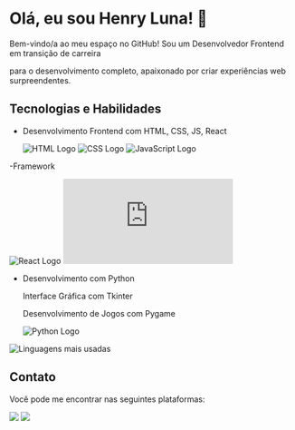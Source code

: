 # Olá, eu sou Henry Luna! 👋

Bem-vindo/a ao meu espaço no GitHub! Sou um Desenvolvedor Frontend em transição de carreira 

para o desenvolvimento completo, apaixonado por criar experiências web surpreendentes.

## Tecnologias e Habilidades

- Desenvolvimento Frontend com HTML, CSS, JS, React
  
  ![HTML Logo](https://img.icons8.com/color/48/000000/html-5.png) ![CSS Logo](https://img.icons8.com/color/48/000000/css3.png) ![JavaScript Logo](https://img.icons8.com/color/48/000000/javascript.png)

-Framework

   ![React Logo](https://img.icons8.com/ultraviolet/40/000000/react.png) ![next.js Logo](https://icons8.com/icon/yUdJlcKanVbh/next.js) 
   
- Desenvolvimento com Python
  
  Interface Gráfica com Tkinter
  
  Desenvolvimento de Jogos com Pygame

   ![Python Logo](https://img.icons8.com/color/48/000000/python.png)



![Linguagens mais usadas](https://github-readme-stats.vercel.app/api/top-langs/?username=hluna23&layout=compact&size_weight=0.6&count_weight=0.6&theme=dark)

## Contato

Você pode me encontrar nas seguintes plataformas:

<div> 
  <a href="https://www.linkedin.com/in/henry-luna-0793402a/" target="_blank"><img src="https://img.shields.io/badge/-LinkedIn-%230077B5?style=for-the-badge&logo=linkedin&logoColor=white" target="_blank"></a>
 	<a href="https://twitter.com/HlunaDev23" target="_blank"><img src="https://img.shields.io/twitter/url?url=https%3A%2F%2Ftwitter.com%2FHlunaDev23" target="_blank"></a>
</div>



